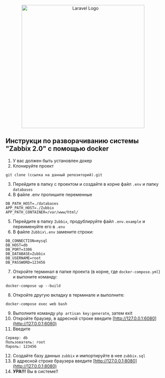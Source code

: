<p align="center"><img src="https://raw.githubusercontent.com/laravel/art/master/logo-lockup/5%20SVG/2%20CMYK/1%20Full%20Color/laravel-logolockup-cmyk-red.svg" width="400" alt="Laravel Logo"></p>

## Инструкци по разворачиванию системы "Zabbix 2.0" с помощью docker

  
1. У вас должен быть установлен докер
2. Клонируйте проект
```
git clone (ссылка на данный репозиторий).git
```                                                                                                                                                                                                           
3. Перейдите в папку с проектом и создайте в корне файл `.env` и папку `databases`
4. В файле .env  пропишите переменные
```
DB_PATH_HOST=./databases
APP_PATH_HOST=./Zubbix
APP_PATH_CONTAINER=/var/www/html/
```
5. Перейдите в папку `Zubbix`, продублируйте файл `.env.example` и переименуйте его в `.env`
6. В файле `Zubbix\.env` замените строки:
```
DB_CONNECTION=mysql
DB_HOST=db
DB_PORT=3306
DB_DATABASE=Zubbix
DB_USERNAME=root
DB_PASSWORD=123456
```
7. Откройте терминал в папке проекта (в корне, где `docker-compose.yml`) и выпоните команду:
```
docker-compose up --build
```
8. Откройте другую вкладку в терминале и выполните:
```
docker-compose exec web bash
```
9. Выполните команду ``` php artisan key:generate ```, затем exit
10. Откройте браузер, в адресной строке введите [http://127.0.0.1:6080](http://127.0.0.1:6080)
11. Введите 
```
Сервер: db
Пользователь: root
Пароль: 123456
```
12. Создайте базу данных `zubbix` и импортируйте в нее `zubbix.sql`
13. В адресной строке браузера введите [http://127.0.0.1:8080](http://127.0.0.1:8080)
14. **УРА!!!** Вы в системе!!
